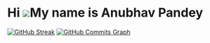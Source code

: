 Hi ![](https://user-images.githubusercontent.com/18350557/176309783-0785949b-9127-417c-8b55-ab5a4333674e.gif)My name is Anubhav Pandey
======================================================================================================================================
[//]: <img src="https://raw.githubusercontent.com/sagar-viradiya/sagar-viradiya/master/resources/banner.png" alt="Hello world">


[![GitHub Streak](https://github-readme-streak-stats.herokuapp.com?user=Mr-Anubhav-pandey&theme=holi-theme&hide_border=true&border_radius=22&fire=DD2727)](https://git.io/streak-stats)
<a href="http://www.github.com/Mr-Anubhav-pandey"><img src="https://activity-graph.herokuapp.com/graph?username=Mr-Anubhav-pandey&bg_color=1c1917&color=ffffff&line=0891b2&point=ffffff&area_color=1c1917&area=true&hide_border=true&custom_title=GitHub%20Commits%20Graph" alt="GitHub Commits Graph" /></a>

